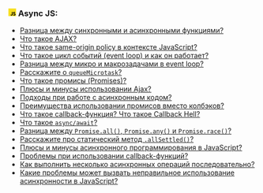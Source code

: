 <h3>
  <img src="../assets/JavaScript.png" width="16" height="16" />
  <span>Async JS:</span>
</h3>

- [Разница между синхронными и асинхронными функциями?](https://youtu.be/nDvLckm5jfA?t=681)
- [Что такое AJAX?](https://youtu.be/9WqQ_vj7g5Q?t=547)
- [Что такое same-origin policy в контексте JavaScript?](https://youtu.be/9WqQ_vj7g5Q?t=612)
- [Что такое цикл событий (event loop) и как он работает?](https://youtu.be/5pRRnAItPKg?t=293)
- [Разница между микро и макрозадачами в event loop?](https://youtu.be/W1Ye_ekQGS0?t=249)
- [Расскажите о `queueMicrotask`?](https://youtu.be/W1Ye_ekQGS0?t=330)
- [Что такое промисы (Promises)?](https://youtu.be/Vba4bekdLw0?t=371)
- [Плюсы и минусы использовании Ajax?](https://youtu.be/CpxDO1QEzbM?t=352)
- [Подходы при работе с асинхронным кодом?](https://youtu.be/CpxDO1QEzbM?t=410)
- [Преимущества использовании промисов вместо колбэков?](https://youtu.be/CpxDO1QEzbM?t=481)
- [Что такое callback-функция? Что такое Callback Hell?](https://youtu.be/2puXRCd-l7I?t=348)
- [Что такое `async/await`?](https://youtu.be/2puXRCd-l7I?t=417)
- [Разница между `Promise.all()`, `Promise.any()` и `Promise.race()`?](https://youtu.be/bUIoSlfGk_k?t=782)
- [Расскажите про статический метод `.allSettled()`?](https://youtu.be/RlrDF6FMVMI?t=896)
- [Плюсы и минусы асинхронного программирования в JavaScript?](https://youtu.be/ECfV72iuUEs?t=460)
- [Проблемы при использовании callback-функций?](https://youtu.be/ECfV72iuUEs?t=540)
- [Как выполнить несколько асинхронных операций последовательно?](https://youtu.be/ECfV72iuUEs?t=599)
- [Какие проблемы может вызвать неправильное использование асинхронности в JavaScript?](https://youtu.be/ECfV72iuUEs?t=657)
